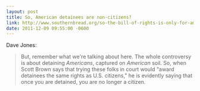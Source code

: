 ```yaml
---
layout: post
title: So, American detainees are non-citizens?
link: http://www.southernbread.org/so-the-bill-of-rights-is-only-for-americans/
date: 2011-12-09 09:55:00 -0600
---
```


Dave Jones:
> But, remember what we're talking about here. The whole controversy is
> about detaining *Americans*, captured on *American* soil. So, when
> Scott Brown says that trying these folks in court would "award
> detainees the same rights as U.S. citizens," he is evidently saying
> that once you are detained, you are no longer a citizen.
